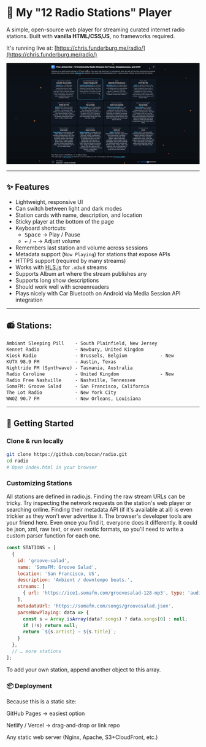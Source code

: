 # 🎵 My "12 Radio Stations" Player

A simple, open-source web player for streaming curated internet radio stations.
Built with **vanilla HTML/CSS/JS**, no frameworks required.

It's running live at: [https://chris.funderburg.me/radio/](https://chris.funderburg.me/radio/)

![screenshot placeholder](preview.jpg)

---

## ✨ Features

- Lightweight, responsive UI
- Can switch between light and dark modes
- Station cards with name, description, and location
- Sticky player at the bottom of the page
- Keyboard shortcuts:
  - <kbd>Space</kbd> → Play / Pause
  - <kbd>←</kbd> / <kbd>→</kbd> → Adjust volume
- Remembers last station and volume across sessions
- Metadata support (`Now Playing`) for stations that expose APIs
- HTTPS support (required by many streams)
- Works with [HLS.js](https://github.com/video-dev/hls.js) for `.m3u8` streams
- Supports Album art where the stream publishes any
- Supports long show descriptions
- Should work well with screenreaders
- Plays nicely with Car Bluetooth on Android via Media Session API integration

---

## 📻 Stations:

```
Ambiant Sleeping Pill    - South Plainfield, New Jersey
Kennet Radio             - Newbury, United Kingdom
Kiosk Radio              - Brussels, Belgium            - New
KUTX 98.9 FM             - Austin, Texas
Nightride FM (Synthwave) - Tasmania, Australia
Radio Caroline           - United Kingdom               - New
Radio Free Nashville     - Nashville, Tennessee
SomaFM: Groove Salad     - San Francisco, California
The Lot Radio            - New York City
WWOZ 90.7 FM             - New Orleans, Louisiana
```

---

## 🚀 Getting Started

### Clone & run locally

```bash
git clone https://github.com/bocan/radio.git
cd radio
# Open index.html in your browser
```

### Customizing Stations

All stations are defined in radio.js.  Finding the raw stream URLs can be tricky. Try inspecting the network requests on the station's web player or searching online. Finding their metadata API (if it's available at all) is even trickier as they won't ever advertise it. The browser's developer tools are your friend here. Even once you find it, everyone does it differently. It could be json, xml, raw text, or even exotic formats, so you'll need to write a custom parser function for each one.

```js
const STATIONS = [
  {
    id: 'groove-salad',
    name: 'SomaFM: Groove Salad',
    location: 'San Francisco, US',
    description: 'Ambient / downtempo beats.',
    streams: [
      { url: 'https://ice1.somafm.com/groovesalad-128-mp3', type: 'audio/mpeg' }
    ],
    metadataUrl: 'https://somafm.com/songs/groovesalad.json',
    parseNowPlaying: data => {
      const s = Array.isArray(data?.songs) ? data.songs[0] : null;
      if (!s) return null;
      return `${s.artist} — ${s.title}`;
    }
  },
  // … more stations
];

```
To add your own station, append another object to this array.

### 📦 Deployment

Because this is a static site:

GitHub Pages → easiest option

Netlify / Vercel → drag-and-drop or link repo

Any static web server (Nginx, Apache, S3+CloudFront, etc.)
